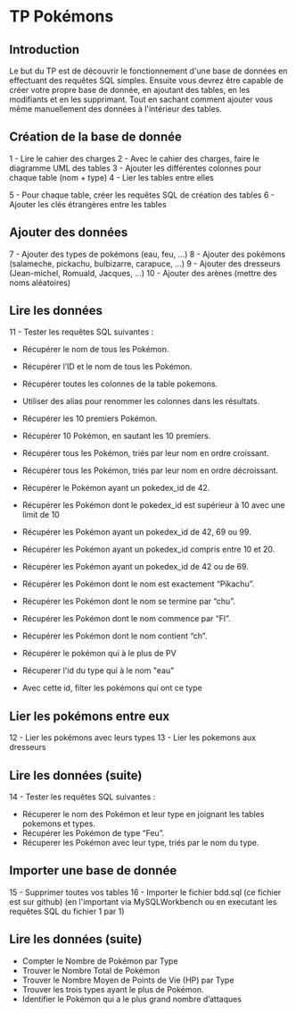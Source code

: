 # TP Pokémons


## Introduction 


Le but du TP est de découvrir le fonctionnement d'une base de données en effectuant des requêtes SQL simples. Ensuite vous devrez être capable de créer votre propre base de donnée, en ajoutant des tables, en les modifiants et en les supprimant. Tout en sachant comment ajouter vous même manuellement des données à l'intérieur des tables. 


## Création de la base de donnée 


1 - Lire le cahier des charges 
2 - Avec le cahier des charges, faire le diagramme UML des tables 
3 - Ajouter les différentes colonnes pour chaque table (nom + type)
4 - Lier les tables entre elles 

5 - Pour chaque table, créer les requêtes SQL de création des tables
6 - Ajouter les clés étrangères entre les tables


## Ajouter des données


7 - Ajouter des types de pokémons (eau, feu, ...)
8 - Ajouter des pokémons (salameche, pickachu, bulbizarre, carapuce, ...)
9 - Ajouter des dresseurs (Jean-michel, Romuald, Jacques, ...)
10 - Ajouter des arènes (mettre des noms aléatoires)


## Lire les données 


11 - Tester les requêtes SQL suivantes : 

- Récupérer le nom de tous les Pokémon.	
- Récupérer l’ID et le nom de tous les Pokémon.
- Récupérer toutes les colonnes de la table pokemons.
- Utiliser des alias pour renommer les colonnes dans les résultats.
- Récupérer les 10 premiers Pokémon.
- Récupérer 10 Pokémon, en sautant les 10 premiers.
- Récupérer tous les Pokémon, triés par leur nom en ordre croissant.
- Récupérer tous les Pokémon, triés par leur nom en ordre décroissant.
- Récupérer le Pokémon ayant un pokedex_id de 42.
- Récupérer les Pokémon dont le pokedex_id est supérieur à 10 avec une limit de 10
- Récupérer les Pokémon ayant un pokedex_id de 42, 69 ou 99.
- Récupérer les Pokémon ayant un pokedex_id compris entre 10 et 20.
- Récupérer les Pokémon ayant un pokedex_id de 42 ou de 69.
- Récupérer les Pokémon dont le nom est exactement “Pikachu”.
- Récupérer les Pokémon dont le nom se termine par “chu”.
- Récupérer les Pokémon dont le nom commence par “Fl”.
- Récupérer les Pokémon dont le nom contient “ch”.
- Récupérer le pokémon qui à le plus de PV

- Récuperer l'id du type qui à le nom "eau"
- Avec cette id, filter les pokémons qui ont ce type


## Lier les pokémons entre eux 


12 - Lier les pokémons avec leurs types
13 - Lier les pokemons aux dresseurs


## Lire les données (suite)


14 - Tester les requêtes SQL suivantes : 

- Récuperer le nom des Pokémon et leur type en joignant les tables pokemons et types.
- Récupérer les Pokémon de type “Feu”.
- Récuperer les Pokémon avec leur type, triés par le nom du type.


## Importer une base de donnée


15 - Supprimer toutes vos tables 
16 - Importer le fichier bdd.sql (ce fichier est sur github) (en l'important via MySQLWorkbench ou en executant les requêtes SQL du fichier 1 par 1)


## Lire les données (suite)


- Compter le Nombre de Pokémon par Type
- Trouver le Nombre Total de Pokémon
- Trouver le Nombre Moyen de Points de Vie (HP) par Type
- Trouver les trois types ayant le plus de Pokémon.
- Identifier le Pokémon qui a le plus grand nombre d’attaques

